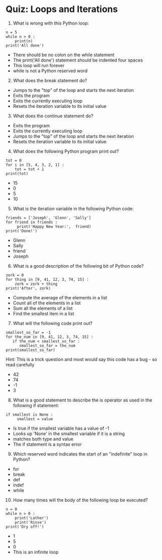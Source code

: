 # Quiz: Loops and Iterations

1. What is wrong with this Python loop:
```
n = 5
while n > 0 :
    print(n)
print('All done')
```
- There should be no colon on the while statement
- The print('All done') statement should be indented four spaces
- This loop will run forever
- while is not a Python reserved word

2. What does the break statement do?
- Jumps to the "top" of the loop and starts the next iteration
- Exits the program
- Exits the currently executing loop
- Resets the iteration variable to its initial value

3. What does the continue statement do?
- Exits the program
- Exits the currently executing loop
- Jumps to the "top" of the loop and starts the next iteration
- Resets the iteration variable to its initial value

4. What does the following Python program print out?
```
tot = 0
for i in [5, 4, 3, 2, 1] :
    tot = tot + 1
print(tot)
```
- 15
- 0
- 5
- 10

5. What is the iteration variable in the following Python code:
```
friends = ['Joseph', 'Glenn', 'Sally']
for friend in friends :
     print('Happy New Year:',  friend)
print('Done!')
```
- Glenn
- Sally
- friend
- Joseph

6. What is a good description of the following bit of Python code?
```
zork = 0
for thing in [9, 41, 12, 3, 74, 15] :
    zork = zork + thing
print('After', zork)
```
- Compute the average of the elements in a list
- Count all of the elements in a list
- Sum all the elements of a list
- Find the smallest item in a list

7. What will the following code print out?
```
smallest_so_far = -1
for the_num in [9, 41, 12, 3, 74, 15] :
   if the_num < smallest_so_far :
      smallest_so_far = the_num
print(smallest_so_far)
```
Hint: This is a trick question and most would say this code has a bug - so read carefully
- 42
- 74
- -1
- 3

8. What is a good statement to describe the is operator as used in the following if statement:
```
if smallest is None :
     smallest = value
```
- Is true if the smallest variable has a value of -1
- Looks up 'None' in the smallest variable if it is a string
- matches both type and value
- The if statement is a syntax error

9. Which reserved word indicates the start of an "indefinite" loop in Python?
- for
- break
- def
- indef
- while

10. How many times will the body of the following loop be executed?
```
n = 0
while n > 0 :
    print('Lather')
    print('Rinse')
print('Dry off!')
```
- 1
- 5
- 0
- This is an infinite loop